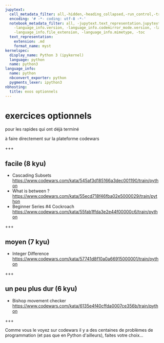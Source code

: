 ```yaml
---
jupytext:
  cell_metadata_filter: all,-hidden,-heading_collapsed,-run_control,-trusted
  encoding: '# -*- coding: utf-8 -*-'
  notebook_metadata_filter: all, -jupytext.text_representation.jupytext_version, -jupytext.text_representation.format_version,
    -language_info.version, -language_info.codemirror_mode.version, -language_info.codemirror_mode,
    -language_info.file_extension, -language_info.mimetype, -toc
  text_representation:
    extension: .md
    format_name: myst
kernelspec:
  display_name: Python 3 (ipykernel)
  language: python
  name: python3
language_info:
  name: python
  nbconvert_exporter: python
  pygments_lexer: ipython3
nbhosting:
  title: exos optionnels
---
```


# exercices optionnels

pour les rapides qui ont déjà terminé

à faire directement sur la plateforme codewars

+++

## facile (8 kyu)

* Cascading Subsets  
  https://www.codewars.com/kata/545af3d185166a3dec001190/train/python
* What is between ?  
  https://www.codewars.com/kata/55ecd718f46fba02e5000029/train/python
* Beginner Series #4 Cockroach  
  https://www.codewars.com/kata/55fab1ffda3e2e44f00000c6/train/python

+++

## moyen (7 kyu)

* Integer Difference  
  https://www.codewars.com/kata/57741d8f10a0a66915000001/train/python

+++

## un peu plus dur (6 kyu)

* Bishop movement checker  
  https://www.codewars.com/kata/6135e4f40cffda0007ce356b/train/python

+++

Comme vous le voyez sur codewars il y a des centaines de problèmes de programmation (et pas que en Python d'ailleurs), faites votre choix...
